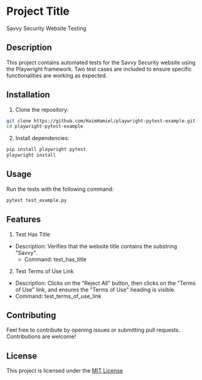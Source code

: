 # Project Title

Savvy Security Website Testing

## Description

This project contains automated tests for the Savvy Security website using the Playwright framework. Two test cases are included to ensure specific functionalities are working as expected.

## Installation

1. Clone the repository:

```bash
git clone https://github.com/HaimHamiel/playwright-pytest-example.git
cd playwright-pytest-example
```

2.  Install dependencies:

```bash
pip install playwright pytest
playwright install
```

## Usage

Run the tests with the following command:

```bash
pytest test_example.py
```

## Features

1. Test Has Title

- Description: Verifies that the website title contains the substring "Savvy".
  - Command: test_has_title

2. Test Terms of Use Link

- Description: Clicks on the "Reject All" button, then clicks on the "Terms of Use" link, and ensures the "Terms of Use" heading is visible.
- Command: test_terms_of_use_link

## Contributing

Feel free to contribute by opening issues or submitting pull requests. Contributions are welcome!

## License

This project is licensed under the [MIT License](https://choosealicense.com/licenses/mit/)
